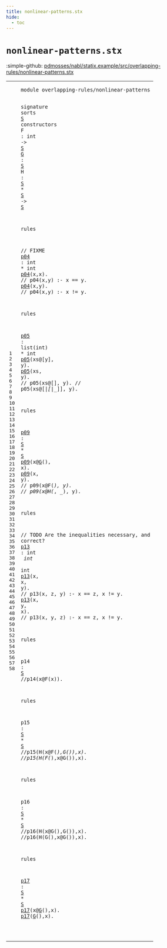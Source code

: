 ```yaml
---
title: nonlinear-patterns.stx
hide:
  - toc
---
```


# `nonlinear-patterns.stx`

:simple-github: [pdmosses/nabl/statix.example/src/overlapping-rules/nonlinear-patterns.stx]

[pdmosses/nabl/statix.example/src/overlapping-rules/nonlinear-patterns.stx]: https://github.com/pdmosses/nabl/blob/master/statix.example/src/overlapping-rules/nonlinear-patterns.stx "The source file on GitHub"

<div class="stx"><table class="highlighttable"><tbody><tr><td class="linenos"><div class="linenodiv"><pre><span></span>1
2
3
4
5
6
7
8
9
10
11
12
13
14
15
16
17
18
19
20
21
22
23
24
25
26
27
28
29
30
31
32
33
34
35
36
37
38
39
40
41
42
43
44
45
46
47
48
49
50
51
52
53
54
55
56
57
58
</pre></div></td>
<td class="code"><pre><code><span class="keyword">module</span> <span id="overlapping-rules/nonlinear-patterns_7_43" title="Not referenced locally, nor via imports"><span class="token sort_ModuleID">overlapping-rules/nonlinear-patterns</span></span>

<span class="keyword">signature</span>
  <span class="keyword">sorts</span> <span class="cons_SortDecl"><a href="#S_93_94" id="S_63_64" title="Referenced at line 5, 6, 7, 7, 7, 25, 25, 39, 44, 44, 50, 50, 56, 56"><span class="token sort_OpId">S</span></a></span> <span class="keyword">constructors</span>
    <span id="F_82_83" title="Not referenced locally, nor via imports"><span class="token sort_OpId">F</span></span> <span class="operator">:</span> <span class="cons_IntSort">int</span> <span class="operator">-&gt;</span> <span class="cons_SimpleSort"><a href="#S_63_64" id="S_93_94" title="Defined at line 4"><span class="token sort_OpId">S</span></a></span>
    <a href="#G_384_385" id="G_99_100" title="Referenced at line 26, 57, 58"><span class="token sort_OpId">G</span></a> <span class="operator">:</span> <span class="cons_SimpleSort"><a href="#S_63_64" id="S_103_104" title="Defined at line 4"><span class="token sort_OpId">S</span></a></span>
    <span id="H_109_110" title="Not referenced locally, nor via imports"><span class="token sort_OpId">H</span></span> <span class="operator">:</span> <span class="cons_SimpleSort"><a href="#S_63_64" id="S_113_114" title="Defined at line 4"><span class="token sort_OpId">S</span></a></span> <span class="operator">*</span> <span class="cons_SimpleSort"><a href="#S_63_64" id="S_117_118" title="Defined at line 4"><span class="token sort_OpId">S</span></a></span> <span class="operator">-&gt;</span> <span class="cons_SimpleSort"><a href="#S_63_64" id="S_122_123" title="Defined at line 4"><span class="token sort_OpId">S</span></a></span>

<span class="keyword">rules</span>

  <span class="layout">// FIXME</span>
  <a href="#p04_163_166" id="p04_145_148" title="Referenced at line 13, 14"><span class="token sort_ConstraintId">p04</span></a> <span class="operator">:</span> <span class="cons_IntSort">int</span> <span class="operator">*</span> <span class="cons_IntSort">int</span>
  <a href="#p04_145_148" id="p04_163_166" title="Defined at line 12"><span class="token sort_ConstraintId">p04</span></a><span class="operator">(</span><span class="cons_Var"><span id="x_167_168" title="Not referenced locally, nor via imports"><span class="token sort_ConstraintId">x</span></span></span><span class="operator">,</span><span class="cons_Var">x</span><span class="operator">).</span> <span class="layout">// p04(x,y) :- x == y.</span>
  <a href="#p04_145_148" id="p04_198_201" title="Defined at line 12"><span class="token sort_ConstraintId">p04</span></a><span class="operator">(</span><span class="cons_Var"><span id="x_202_203" title="Not referenced locally, nor via imports"><span class="token sort_ConstraintId">x</span></span></span><span class="operator">,</span><span class="cons_Var"><span id="y_204_205" title="Not referenced locally, nor via imports"><span class="token sort_ConstraintId">y</span></span></span><span class="operator">).</span> <span class="layout">// p04(x,y) :- x != y.</span>

<span class="keyword">rules</span>  

  <a href="#p05_267_270" id="p05_243_246" title="Referenced at line 19, 20"><span class="token sort_ConstraintId">p05</span></a> <span class="operator">:</span> <span class="keyword">list</span><span class="operator">(</span><span class="cons_IntSort">int</span><span class="operator">)</span> <span class="operator">*</span> <span class="cons_IntSort">int</span>
  <a href="#p05_243_246" id="p05_267_270" title="Defined at line 18"><span class="token sort_ConstraintId">p05</span></a><span class="operator">(</span><span class="cons_Var"><span id="xs_271_273" title="Not referenced locally, nor via imports"><span class="token sort_ConstraintId">xs</span></span></span><span class="operator">@[</span><span class="cons_Var">y</span><span class="operator">],</span> <span class="cons_Var"><span id="y_279_280" title="Not referenced locally, nor via imports"><span class="token sort_ConstraintId">y</span></span></span><span class="operator">).</span>
  <a href="#p05_243_246" id="p05_285_288" title="Defined at line 18"><span class="token sort_ConstraintId">p05</span></a><span class="operator">(</span><span class="cons_Var"><span id="xs_289_291" title="Not referenced locally, nor via imports"><span class="token sort_ConstraintId">xs</span></span></span><span class="operator">,</span> <span class="cons_Var"><span id="y_293_294" title="Not referenced locally, nor via imports"><span class="token sort_ConstraintId">y</span></span></span><span class="operator">).</span> <span class="layout">// p05(xs@[], y).</span>
              <span class="layout">// p05(xs@[_|[_|_]], y).</span>

<span class="keyword">rules</span>

  <a href="#p09_378_381" id="p09_364_367" title="Referenced at line 26, 27"><span class="token sort_ConstraintId">p09</span></a> <span class="operator">:</span> <span class="cons_SimpleSort"><a href="#S_63_64" id="S_370_371" title="Defined at line 4"><span class="token sort_OpId">S</span></a></span> <span class="operator">*</span> <span class="cons_SimpleSort"><a href="#S_63_64" id="S_374_375" title="Defined at line 4"><span class="token sort_OpId">S</span></a></span>
  <a href="#p09_364_367" id="p09_378_381" title="Defined at line 25"><span class="token sort_ConstraintId">p09</span></a><span class="operator">(</span><span class="cons_Var">x</span><span class="operator">@</span><a href="#G_99_100" id="G_384_385" title="Defined at line 6"><span class="token sort_OpId">G</span></a><span class="operator">(),</span> <span class="cons_Var"><span id="x_389_390" title="Not referenced locally, nor via imports"><span class="token sort_ConstraintId">x</span></span></span><span class="operator">).</span>
  <a href="#p09_364_367" id="p09_395_398" title="Defined at line 25"><span class="token sort_ConstraintId">p09</span></a><span class="operator">(</span><span class="cons_Var"><span id="x_399_400" title="Not referenced locally, nor via imports"><span class="token sort_ConstraintId">x</span></span></span><span class="operator">,</span> <span class="cons_Var"><span id="y_402_403" title="Not referenced locally, nor via imports"><span class="token sort_ConstraintId">y</span></span></span><span class="operator">).</span> <span class="layout">// p09(x@F(_), y).</span>
             <span class="layout">// p09(x@H(_, _), y).</span>

<span class="keyword">rules</span>

  <span class="layout">// TODO Are the inequalities necessary, and correct?</span>
  <a href="#p13_549_552" id="p13_525_528" title="Referenced at line 34, 35"><span class="token sort_ConstraintId">p13</span></a> <span class="operator">:</span> <span class="cons_IntSort">int</span> <span class="operator">*</span> <span class="cons_IntSort">int</span> <span class="operator">*</span> <span class="cons_IntSort">int</span>
  <a href="#p13_525_528" id="p13_549_552" title="Defined at line 33"><span class="token sort_ConstraintId">p13</span></a><span class="operator">(</span><span class="cons_Var">x</span><span class="operator">,</span> <span class="cons_Var"><span id="x_556_557" title="Not referenced locally, nor via imports"><span class="token sort_ConstraintId">x</span></span></span><span class="operator">,</span> <span class="cons_Var"><span id="y_559_560" title="Not referenced locally, nor via imports"><span class="token sort_ConstraintId">y</span></span></span><span class="operator">).</span> <span class="layout">// p13(x, z, y) :- x == z, x != y.</span>
  <a href="#p13_525_528" id="p13_600_603" title="Defined at line 33"><span class="token sort_ConstraintId">p13</span></a><span class="operator">(</span><span class="cons_Var"><span id="x_604_605" title="Not referenced locally, nor via imports"><span class="token sort_ConstraintId">x</span></span></span><span class="operator">,</span> <span class="cons_Var"><span id="y_607_608" title="Not referenced locally, nor via imports"><span class="token sort_ConstraintId">y</span></span></span><span class="operator">,</span> <span class="cons_Var">x</span><span class="operator">).</span> <span class="layout">// p13(x, y, z) :- x == z, x != y.</span>

<span class="keyword">rules</span>

  <span id="p14_659_662" title="Not referenced locally, nor via imports"><span class="token sort_ConstraintId">p14</span></span> <span class="operator">:</span> <span class="cons_SimpleSort"><a href="#S_63_64" id="S_665_666" title="Defined at line 4"><span class="token sort_OpId">S</span></a></span>
<span class="layout">//p14(x@F(x)).</span>

<span class="keyword">rules</span>

  <span id="p15_692_695" title="Not referenced locally, nor via imports"><span class="token sort_ConstraintId">p15</span></span> <span class="operator">:</span> <span class="cons_SimpleSort"><a href="#S_63_64" id="S_698_699" title="Defined at line 4"><span class="token sort_OpId">S</span></a></span> <span class="operator">*</span> <span class="cons_SimpleSort"><a href="#S_63_64" id="S_702_703" title="Defined at line 4"><span class="token sort_OpId">S</span></a></span>
<span class="layout">//p15(H(x@F(_),G()),x).</span>
<span class="layout">//p15(H(F(_),x@G()),x).</span>

<span class="keyword">rules</span>

  <span id="p16_762_765" title="Not referenced locally, nor via imports"><span class="token sort_ConstraintId">p16</span></span> <span class="operator">:</span> <span class="cons_SimpleSort"><a href="#S_63_64" id="S_768_769" title="Defined at line 4"><span class="token sort_OpId">S</span></a></span> <span class="operator">*</span> <span class="cons_SimpleSort"><a href="#S_63_64" id="S_772_773" title="Defined at line 4"><span class="token sort_OpId">S</span></a></span>
<span class="layout">//p16(H(x@G(),G()),x).</span>
<span class="layout">//p16(H(G(),x@G()),x).</span>

<span class="keyword">rules</span>

  <a href="#p17_844_847" id="p17_830_833" title="Referenced at line 57, 58"><span class="token sort_ConstraintId">p17</span></a> <span class="operator">:</span> <span class="cons_SimpleSort"><a href="#S_63_64" id="S_836_837" title="Defined at line 4"><span class="token sort_OpId">S</span></a></span> <span class="operator">*</span> <span class="cons_SimpleSort"><a href="#S_63_64" id="S_840_841" title="Defined at line 4"><span class="token sort_OpId">S</span></a></span>
  <a href="#p17_830_833" id="p17_844_847" title="Defined at line 56"><span class="token sort_ConstraintId">p17</span></a><span class="operator">(</span><span class="cons_Var">x</span><span class="operator">@</span><a href="#G_99_100" id="G_850_851" title="Defined at line 6"><span class="token sort_OpId">G</span></a><span class="operator">(),</span><span class="cons_Var"><span id="x_854_855" title="Not referenced locally, nor via imports"><span class="token sort_ConstraintId">x</span></span></span><span class="operator">).</span>
  <a href="#p17_830_833" id="p17_860_863" title="Defined at line 56"><span class="token sort_ConstraintId">p17</span></a><span class="operator">(</span><a href="#G_99_100" id="G_864_865" title="Defined at line 6"><span class="token sort_OpId">G</span></a><span class="operator">(),</span><span class="cons_Var"><span id="x_868_869" title="Not referenced locally, nor via imports"><span class="token sort_ConstraintId">x</span></span></span><span class="operator">).</span>

</code></pre></td></tr></tbody></table></div>